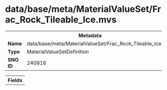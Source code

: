 <h1>data/base/meta/MaterialValueSet/Frac_Rock_Tileable_Ice.mvs</h1><table><tr><th colspan="100%">Metadata</th></tr><tr><td><b>Name</b></td><td>data/base/meta/MaterialValueSet/Frac_Rock_Tileable_Ice.mvs</td></tr><tr><td><b>Type</b></td><td>MaterialValueSetDefinition</td></tr><tr><td><b>SNO ID</b></td><td>240916</td></tr></table>

<table><tr><th colspan="100%">Fields</th></tr></table>

